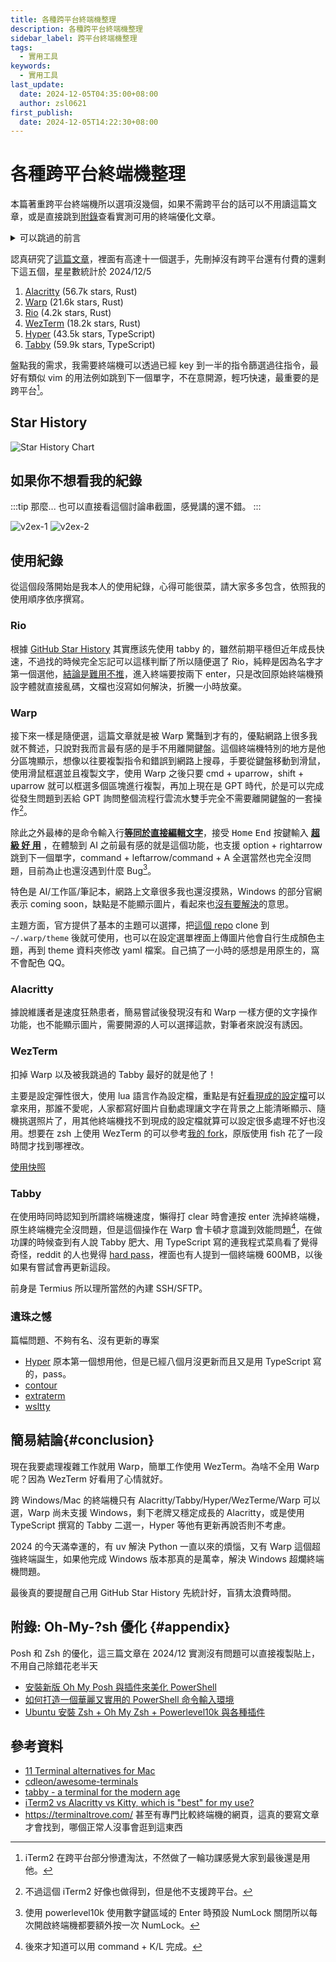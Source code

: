 ```yaml
---
title: 各種跨平台終端機整理
description: 各種跨平台終端機整理
sidebar_label: 跨平台終端機整理
tags:
  - 實用工具
keywords:
  - 實用工具
last_update:
  date: 2024-12-05T04:35:00+08:00
  author: zsl0621
first_publish:
  date: 2024-12-05T14:22:30+08:00
---
```


# 各種跨平台終端機整理

本篇著重跨平台終端機所以選項沒幾個，如果不需跨平台的話可以不用讀這篇文章，或是直接跳到[附錄](#appendix)查看實測可用的終端優化文章。

<details>

<summary>可以跳過的前言</summary>

筆者原本是長年 Windows 用戶，偶然在 Mac 上使用過 zsh 再回去用 Windows 的真的會想砸電腦，沒有比較沒有傷害，爛到不可思議。先介紹自己的終端機使用經驗，由於 iTerm2 的 i 距離左手位置太遠不好直接呼叫（其實是第一次自己裝壞了）所以後來使用原生終端機搭配 oh-my-zsh，這個配置其實對於首次優化終端機的我而言已經很好用了，使用上也沒感受到特別大的問題，但是回過頭來優化 Windows 終端時發現 Windows 壓根沒有 zsh 所以使用名字相似的 oh-my-posh，他的缺點是對比 oh-my-zsh 能抄的作業相對少，而且不是終端機只是主題，等於還是在用內建的爛終端，同時我 Mac 使用已經很順手，還要多維護一份設定光想就麻煩，於是決定尋找是否有跨平台的終端機可以使用。

</details>

認真研究了[這篇文章](https://setapp.com/how-to/terminal-alternatives-for-mac)，裡面有高達十一個選手，先刪掉沒有跨平台還有付費的還剩下這五個，星星數統計於 2024/12/5

1. [Alacritty](https://github.com/alacritty/alacritty) (56.7k stars, Rust)
2. [Warp](https://github.com/warpdotdev/Warp) (21.6k stars, Rust)
3. [Rio](https://github.com/raphamorim/rio) (4.2k stars, Rust)
4. [WezTerm](https://github.com/wez/wezterm) (18.2k stars, Rust)
4. [Hyper](https://github.com/vercel/hyper) (43.5k stars, TypeScript)
5. [Tabby](https://github.com/Eugeny/tabby) (59.9k stars, TypeScript)

盤點我的需求，我需要終端機可以透過已經 key 到一半的指令篩選過往指令，最好有類似 vim 的用法例如跳到下一個單字，不在意開源，輕巧快速，最重要的是跨平台[^it]。

[^it]: iTerm2 在跨平台部分慘遭淘汰，不然做了一輪功課感覺大家到最後還是用他。

## Star History

![Star History Chart](https://api.star-history.com/svg?repos=alacritty/alacritty,warpdotdev/Warp,raphamorim/rio,wez/wezterm,vercel/hyper,Eugeny/tabby&type=Date)

## 如果你不想看我的紀錄

:::tip 那麼...
也可以直接看這個討論串截圖，感覺講的還不錯。
:::

![v2ex-1](data/cross-platform-terminal-v2ex-1.webp "v2ex-1")
![v2ex-2](data/cross-platform-terminal-v2ex-2.webp "v2ex-2")

## 使用紀錄

從這個段落開始是我本人的使用紀錄，心得可能很菜，請大家多多包含，依照我的使用順序依序撰寫。

### Rio

根據 [GitHub Star History](https://star-history.com/#Eugeny/tabby&alacritty/alacritty&vercel/hyper&raphamorim/rio&warpdotdev/Warp&wez/wezterm&Date) 其實應該先使用 tabby 的，雖然前期平穩但近年成長快速，不過找的時候完全忘記可以這樣判斷了所以隨便選了 Rio，純粹是因為名字才第一個選他，<u>結論是難用不推</u>，進入終端要按兩下 enter，只是改回原始終端機預設字體就直接亂碼，文檔也沒寫如何解決，折騰一小時放棄。

### Warp

接下來一樣是隨便選，這篇文章就是被 Warp 驚豔到才有的，優點網路上很多我就不贅述，只說對我而言最有感的是手不用離開鍵盤。這個終端機特別的地方是他分區塊顯示，想像以往要複製指令和錯誤到網路上搜尋，手要從鍵盤移動到滑鼠，使用滑鼠框選並且複製文字，使用 Warp 之後只要 cmd + uparrow，shift + uparrow 就可以框選多個區塊進行複製，再加上現在是 GPT 時代，於是可以完成從發生問題到丟給 GPT 詢問整個流程行雲流水雙手完全不需要離開鍵盤的一套操作[^but]。

除此之外最棒的是命令輸入行<u>**等同於直接編輯文字**</u>，接受 <kbd>Home</kbd> <kbd>End</kbd> 按鍵輸入 <u>**超 級 好 用**</u> ，在體驗到 AI 之前最有感的就是這個功能，也支援 option + rightarrow 跳到下一個單字，command + leftarrow/command + A 全選當然也完全沒問題，目前為止也還沒遇到什麼 Bug[^bug]。

特色是 AI/工作區/筆記本，網路上文章很多我也還沒摸熟，Windows 的部分官網表示 coming soon，缺點是不能顯示圖片，看起來也[沒有要解決](https://github.com/warpdotdev/Warp/issues/26)的意思。

主題方面，官方提供了基本的主題可以選擇，把[這個 repo](https://github.com/warpdotdev/themes) clone 到 `~/.warp/theme` 後就可使用，也可以在設定選單裡面上傳圖片他會自行生成顏色主題，再到 theme 資料夾修改 yaml 檔案。自己搞了一小時的感想是用原生的，窩不會配色 QQ。

[^but]: 不過這個 iTerm2 好像也做得到，但是他不支援跨平台。
[^bug]: 使用 powerlevel10k 使用數字鍵區域的 Enter 時預設 NumLock 關閉所以每次開啟終端機都要額外按一次 NumLock。

### Alacritty

據說維護者是速度狂熱患者，簡易嘗試後發現沒有和 Warp 一樣方便的文字操作功能，也不能顯示圖片，需要開源的人可以選擇這款，對筆者來說沒有誘因。

### WezTerm

扣掉 Warp 以及被我跳過的 Tabby 最好的就是他了！

主要是設定彈性很大，使用 lua 語言作為設定檔，重點是有[好看現成的設定檔](https://github.com/KevinSilvester/wezterm-config)可以拿來用，那誰不愛呢，人家都寫好圖片自動處理讓文字在背景之上能清晰顯示、隨機挑選照片了，用其他終端機找不到現成的設定檔就算可以設定很多處理不好也沒用。想要在 zsh 上使用 WezTerm 的可以參考[我的 fork](https://github.com/ZhenShuo2021/wezterm-config)，原版使用 fish 花了一段時間才找到哪裡改。

[使用快照](https://x.com/hank_zhao/status/1801800550553686305)

### Tabby

在使用時同時認知到所謂終端機速度，懶得打 clear 時會連按 enter 洗掉終端機，原生終端機完全沒問題，但是這個操作在 Warp 會卡頓才意識到效能問題[^plus-k]，在做功課的時候查到有人說 Tabby 肥大、用 TypeScript 寫的連我程式菜鳥看了覺得奇怪，reddit 的人也覺得 [hard pass](https://www.reddit.com/r/commandline/comments/rcs3va/tabby_a_terminal_for_the_modern_age/)，裡面也有人提到一個終端機 600MB，以後如果有嘗試會再更新這段。

前身是 Termius 所以理所當然的內建 SSH/SFTP。

[^plus-k]: 後來才知道可以用 command + K/L 完成。

### 遺珠之憾

篇幅問題、不夠有名、沒有更新的專案

- [Hyper](https://github.com/vercel/hyper) 原本第一個想用他，但是已經八個月沒更新而且又是用 TypeScript 寫的，pass。
- [contour](https://github.com/contour-terminal/contour/)
- [extraterm](https://github.com/sedwards2009/extraterm)
- [wsltty](https://github.com/mintty/wsltty)

## 簡易結論{#conclusion}

現在我要處理複雜工作就用 Warp，簡單工作使用 WezTerm。為啥不全用 Warp 呢？因為 WezTerm 好看用了心情就好。

跨 Windows/Mac 的終端機只有 Alacritty/Tabby/Hyper/WezTerme/Warp 可以選，Warp 尚未支援 Windows，剩下老牌又穩定成長的 Alacritty，或是使用 TypeScript 撰寫的 Tabby 二選一，Hyper 等他有更新再說否則不考慮。

2024 的今天滿幸運的，有 uv 解決 Python 一直以來的煩惱，又有 Warp 這個超強終端誕生，如果他完成 Windows 版本那真的是萬幸，解決 Windows 超爛終端機問題。

最後真的要提醒自己用 GitHub Star History 先統計好，盲猜太浪費時間。

## 附錄: Oh-My-?sh 優化 {#appendix}

Posh 和 Zsh 的優化，這三篇文章在 2024/12 實測沒有問題可以直接複製貼上，不用自己除錯花老半天

- [安裝新版 Oh My Posh 與插件來美化 PowerShell](https://www.kwchang0831.dev/dev-env/pwsh/oh-my-posh)
- [如何打造一個華麗又實用的 PowerShell 命令輸入環境](https://blog.miniasp.com/post/2021/11/24/PowerShell-prompt-with-Oh-My-Posh-and-Windows-Terminal)
- [Ubuntu 安裝 Zsh + Oh My Zsh + Powerlevel10k 與各種插件](https://www.kwchang0831.dev/dev-env/ubuntu/oh-my-zsh)

## 參考資料

- [11 Terminal alternatives for Mac](https://setapp.com/how-to/terminal-alternatives-for-mac)
- [cdleon/awesome-terminals](https://github.com/cdleon/awesome-terminals)
- [tabby - a terminal for the modern age](https://www.reddit.com/r/commandline/comments/rcs3va/tabby_a_terminal_for_the_modern_age/)
- [iTerm2 vs Alacritty vs Kitty, which is "best" for my use?](https://www.reddit.com/r/macapps/comments/1djs2up/iterm2_vs_alacritty_vs_kitty_which_is_best_for_my/)
- https://terminaltrove.com/ 甚至有專門比較終端機的網頁，這真的要寫文章才會找到，哪個正常人沒事會逛到這東西
